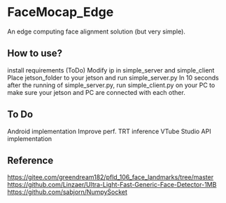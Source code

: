 # FaceMocap_Edge
An edge computing face alignment solution (but very simple).

## How to use?
install requirements (ToDo)
Modify ip in simple_server and simple_client
Place jetson_folder to your jetson and run simple_server.py
In 10 seconds after the running of simple_server.py, run simple_client.py on your PC to make sure your jetson and PC are connected with each other.

## To Do
Android implementation
Improve perf.
TRT inference
VTube Studio API implementation

## Reference
https://gitee.com/greendream182/pfld_106_face_landmarks/tree/master
https://github.com/Linzaer/Ultra-Light-Fast-Generic-Face-Detector-1MB
https://github.com/sabjorn/NumpySocket

